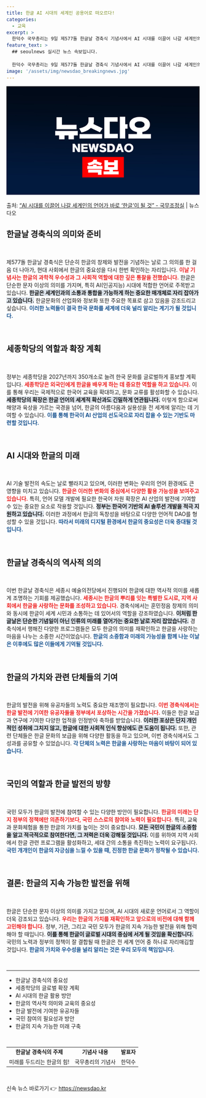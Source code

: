 ```yaml
---
title: 한글 AI 시대의 세계인 공용어로 떠오르다!
categories:
  - 교육
excerpt: >
  한덕수 국무총리는 9일 제577돌 한글날 경축식 기념사에서 AI 시대를 이끌어 나갈 세계인의 언어가 바로 한…
feature_text: >
  ## seoulnews 실시간 뉴스 속보입니다.

  한덕수 국무총리는 9일 제577돌 한글날 경축식 기념사에서 AI 시대를 이끌어 나갈 세계인의 언어가 바로 한…
image: '/assets/img/newsdao_breakingnews.jpg'
---
```


![뉴스다오 속보](/assets/img/newsdao_breakingnews.jpg)

<p>출처: <a href="https://newsdao.kr/2095" rel="dofollow">“AI 시대를 이끌어 나갈 세계인의 언어가 바로 ‘한글’이 될 것” - 국무조정실</a> | 뉴스다오</p>

<h2 data-ke-size="size26">한글날 경축식의 의미와 준비</h2>

<p data-ke-size="size16">&nbsp;</p>

제577돌 한글날 경축식은 단순히 한글의 창제와 발전을 기념하는 날로 그 의의를 한 걸음 더 나아가, 현대 사회에서 한글의 중요성을 다시 한번 확인하는 자리입니다. <b><span style="color: #ee2323;">이날 기념사는 한글의 과학적 우수성과 그 사회적 역할에 대한 깊은 통찰을 전했습니다.</span></b> 한글은 단순한 문자 이상의 의미를 가지며, 특히 AI(인공지능) 시대에 적합한 언어로 주목받고 있습니다. <b><span style="background-color: #21538527;">한글은 세계인과의 소통과 통합을 가능하게 하는 중요한 매개체로 자리 잡아가고 있습니다.</span></b> 한글문화의 산업화와 정보화 또한 주요한 목표로 삼고 있음을 강조드리고 싶습니다. <b><span style="color: #1a5490;">이러한 노력들이 결국 한국 문화를 세계에 더욱 널리 알리는 계기가 될 것입니다.</span></b>

<p data-ke-size="size16">&nbsp;</p>

<h2 data-ke-size="size26">세종학당의 역할과 확장 계획</h2>

<p data-ke-size="size16">&nbsp;</p>

정부는 세종학당을 2027년까지 350개소로 늘려 한국 문화를 글로벌하게 홍보할 계획입니다. <b><span style="color: #ee2323;">세종학당은 외국인에게 한글을 배우게 하는 데 중요한 역할을 하고 있습니다.</span></b> 이를 통해 우리는 국제적으로 한국어 교육을 확대하고, 문화 교류를 활성화할 수 있습니다. <b><span style="background-color: #21538527;">세종학당의 확장은 한글 언어의 세계적 확산과도 긴밀하게 연관됩니다.</span></b> 이렇게 함으로써 해양과 육상을 가르는 국경을 넘어, 한글의 아름다움과 실용성을 전 세계에 알리는 데 기여할 수 있습니다. <b><span style="color: #1a5490;">이를 통해 한국이 AI 산업의 선도국으로 자리 잡을 수 있는 기반도 마련할 것입니다.</span></b>

<p data-ke-size="size16">&nbsp;</p>

<h2 data-ke-size="size26">AI 시대와 한글의 미래</h2>

<p data-ke-size="size16">&nbsp;</p>

AI 기술 발전의 속도는 날로 빨라지고 있으며, 이러한 변화는 우리의 언어 환경에도 큰 영향을 미치고 있습니다. <b><span style="color: #ee2323;">한글은 이러한 변화의 중심에서 다양한 활용 가능성을 보여주고 있습니다.</span></b> 특히, 언어 모델 개발에 필요한 한국어 자원 확장은 AI 산업의 발전에 기여할 수 있는 중요한 요소로 작용할 것입니다. <b><span style="background-color: #21538527;">정부는 한국어 기반의 AI 솔루션 개발을 적극 지원하고 있습니다.</span></b> 이러한 과정에서 한글의 독창성을 바탕으로 다양한 언어적 DAO를 형성할 수 있을 것입니다. <b><span style="color: #1a5490;">따라서 미래의 디지털 환경에서 한글의 중요성은 더욱 증대될 것입니다.</span></b>

<p data-ke-size="size16">&nbsp;</p>

<h2 data-ke-size="size26">한글날 경축식의 역사적 의의</h2>

<p data-ke-size="size16">&nbsp;</p>

이번 한글날 경축식은 세종시 예술의전당에서 진행되어 한글에 대한 역사적 의미를 새롭게 조명하는 기회를 제공했습니다. <b><span style="color: #ee2323;">세종시는 한글의 뿌리를 잇는 특별한 도시로, 지역 사회에서 한글을 사랑하는 문화를 조성하고 있습니다.</span></b> 경축식에서는 훈민정음 창제의 의미와 동시에 한글이 세계 시민과 소통하는 데 있어서의 역할을 강조하였습니다. <b><span style="background-color: #21538527;">이처럼 한글날은 단순한 기념일이 아닌 인류의 미래를 열어가는 중요한 날로 자리 잡았습니다.</span></b> 경축식에서 행해진 다양한 프로그램들은 모두 한글의 의미를 재확인하고 한글을 사랑하는 마음을 나누는 소중한 시간이었습니다. <b><span style="color: #1a5490;">한글의 소중함과 미래의 가능성을 함께 나눈 이날은 이후에도 많은 이들에게 기억될 것입니다.</span></b>

<p data-ke-size="size16">&nbsp;</p>

<h2 data-ke-size="size26">한글의 가치와 관련 단체들의 기여</h2>

<p data-ke-size="size16">&nbsp;</p>

한글의 발전을 위해 유공자들의 노력도 중요한 재조명이 필요합니다. <b><span style="color: #ee2323;">이번 경축식에서는 한글 발전에 기여한 유공자들을 정부에서 포상하는 시간을 가졌습니다.</span></b> 이들은 한글 보급과 연구에 기여한 다양한 업적을 인정받아 축하를 받았습니다. <b><span style="background-color: #21538527;">이러한 포상은 단지 개인적인 성취에 그치지 않고, 한글에 대한 사회적 인식 향상에도 큰 도움이 됩니다.</span></b> 또한, 관련 단체들은 한글 문화의 보급을 위해 다양한 활동을 하고 있으며, 이번 경축식에서도 그 성과를 공유할 수 있었습니다. <b><span style="color: #1a5490;">각 단체의 노력은 한글을 사랑하는 마음이 바탕이 되어 있습니다.</span></b>

<p data-ke-size="size16">&nbsp;</p>

<h2 data-ke-size="size26">국민의 역할과 한글 발전의 방향</h2>

<p data-ke-size="size16">&nbsp;</p>

국민 모두가 한글의 발전에 참여할 수 있는 다양한 방안이 필요합니다. <b><span style="color: #ee2323;">한글의 미래는 단지 정부의 정책에만 의존하기보다, 국민 스스로의 참여와 노력이 필요합니다.</span></b> 특히, 교육과 문화체험을 통한 한글의 가치를 높이는 것이 중요합니다. <b><span style="background-color: #21538527;">모든 국민이 한글의 소중함을 알고 적극적으로 참여한다면, 그 저력은 더욱 강해질 것입니다.</span></b> 이를 위하여 지역 사회에서 한글 관련 프로그램을 활성화하고, 세대 간의 소통을 촉진하는 노력이 요구됩니다. <b><span style="color: #1a5490;">국민 개개인이 한글의 자긍심을 느낄 수 있을 때, 진정한 한글 문화가 정착될 수 있습니다.</span></b>

<p data-ke-size="size16">&nbsp;</p>

<h2 data-ke-size="size26">결론: 한글의 지속 가능한 발전을 위해</h2>

<p data-ke-size="size16">&nbsp;</p>

한글은 단순한 문자 이상의 의미를 가지고 있으며, AI 시대의 새로운 언어로서 그 역할이 더욱 강조되고 있습니다. <b><span style="color: #ee2323;">우리는 한글의 가치를 재확인하고 앞으로의 비전에 대해 함께 고민해야 합니다.</span></b> 정부, 기관, 그리고 국민 모두가 한글의 지속 가능한 발전을 위해 협력해야 할 때입니다. <b><span style="background-color: #21538527;">이를 통해 한글이 글로벌 시대의 중심에 서게 될 것임을 확신합니다.</span></b> 국민의 노력과 정부의 정책이 잘 결합될 때 한글은 전 세계 언어 중 하나로 자리매김할 것입니다. <b><span style="color: #1a5490;">한글의 가치와 우수성을 널리 알리는 것은 우리 모두의 책임입니다.</span></b>

<p data-ke-size="size16">&nbsp;</p>

<hr />

<ul>
    <li>한글날 경축식의 중요성</li>
    <li>세종학당의 글로벌 확장 계획</li>
    <li>AI 시대의 한글 활용 방안</li>
    <li>한글의 역사적 의미와 교육의 중요성</li>
    <li>한글 발전에 기여한 유공자들</li>
    <li>국민 참여의 필요성과 방안</li>
    <li>한글의 지속 가능한 미래 구축</li>
</ul>

<p data-ke-size="size16">&nbsp;</p>

<table style="width: 100%;">
    <tr>
        <td style="text-align: center; height: 17px;"><b>한글날 경축식의 주제</b></td>
        <td style="text-align: center; height: 17px;"><b>기념사 내용</b></td>
        <td style="text-align: center; height: 17px;"><b>발표자</b></td>
    </tr>
    <tr>
        <td style="text-align: center; height: 17px;">미래를 두드리는 한글의 힘!</td>
        <td style="text-align: center; height: 17px;">국무총리의 기념사</td>
        <td style="text-align: center; height: 17px;">한덕수</td>
    </tr>
</table>

<p data-ke-size="size16">&nbsp;</p> 

신속 뉴스 바로가기 👉 <a href="https://newsdao.kr" rel="dofollow">https://newsdao.kr</a>


